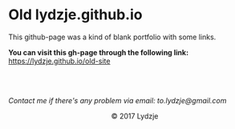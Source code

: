 # Old lydzje.github.io #

This github-page was a kind of blank portfolio with some links.

**You can visit this gh-page through the following link:** https://lydzje.github.io/old-site

<br>
<br>

_Contact me if there's any problem via email: to.lydzje@gmail.com_

<p align="center">© 2017 Lydzje</p>
